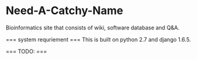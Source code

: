 Need-A-Catchy-Name
==================

Bioinformatics site that consists of wiki, software database and Q&amp;A. 

=== system requriement ===
This is built on python 2.7 and django 1.6.5.

=== TODO: ===

